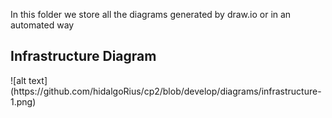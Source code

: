 In this folder we store all the diagrams generated by draw.io or in an automated way

<h2>Infrastructure Diagram</h2>
![alt text](https://github.com/hidalgoRius/cp2/blob/develop/diagrams/infrastructure-1.png)

